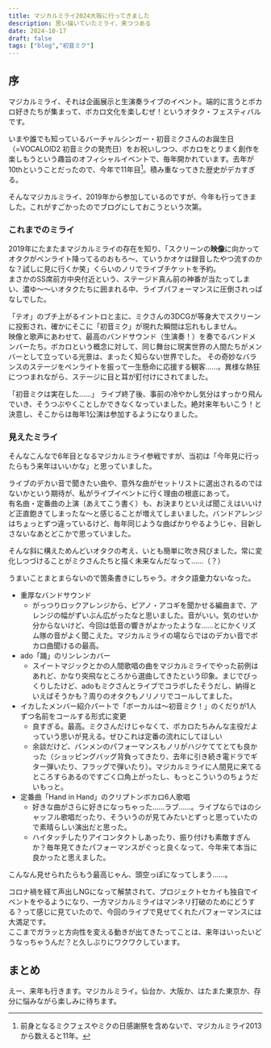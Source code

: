 ```yaml
---
title: マジカルミライ2024大阪に行ってきました
description: 思い描いていたミライ、来つつある
date: 2024-10-17
draft: false
tags: ["blog","初音ミク"]
---
```


## 序
マジカルミライ、それは企画展示と生演奏ライブのイベント。端的に言うとボカロ好きたちが集まって、ボカロ文化を楽しむぜ！というオタク・フェスティバルです。  

いまや誰でも知っているバーチャルシンガー・初音ミクさんのお誕生日（=VOCALOID2 初音ミクの発売日）をお祝いしつつ、ボカロをとりまく創作を楽しもうという趣旨のオフィシャルイベントで、毎年開かれています。去年が10thということだったので、今年で11年目[^1]。積み重なってきた歴史がデカすぎる。  

[^1]: 前身となるミクフェスやミクの日感謝祭を含めないで、マジカルミライ2013から数えると11年。

そんなマジカルミライ、2019年から参加しているのですが、今年も行ってきました。これがすごかったのでブログにしておこうという次第。

### これまでのミライ
2019年にたまたまマジカルミライの存在を知り、「スクリーンの**映像**に向かってオタクがペンライト降ってるのおもろ～、ていうかオケは録音したやつ流すのかな？試しに見に行くか笑」くらいのノリでライブチケットを予約。  
まさかのSS席前方中央付近という、ステージド真ん前の神番が当たってしまい、濃ゆ～～いオタクたちに囲まれる中、ライブパフォーマンスに圧倒されっぱなしでした。  

「テオ」のブチ上がるイントロと主に、ミクさんの3DCGが等身大でスクリーンに投影され、確かにそこに「初音ミク」が現れた瞬間は忘れもしません。  
映像と歌声にあわせて、最高のバンドサウンド（生演奏！）を奏でるバンドメンバーたち。ボカロという概念に対して、同じ舞台に現実世界の人間たちがメンバーとして立っている光景は、まったく知らない世界でした。
その奇妙なバランスのステージをペンライトを振って一生懸命に応援する観客……。異様な熱狂につつまれながら、ステージに目と耳が釘付けにされてました。

「初音ミクは実在した……」 ライブ終了後、事前の冷やかし気分はすっかり飛んでいき、そうつぶやくことしかできなくなっていました。絶対来年もいこう！と決意し、そこからは毎年1公演は参加するようになりました。

### 見えたミライ

そんなこんなで6年目となるマジカルミライ参戦ですが、当初は「今年見に行ったらもう来年はいいかな」と思っていました。  

ライブのデカい音で聞きたい曲や、意外な曲がセットリストに選出されるのではないかという期待が、私がライブイベントに行く理由の根底にあって。  
有名曲・定番曲の上演（あえてこう書く）も、お決まりといえば聞こえはいいけど正直飽きてしまったな～と感じることが増えてしまいました。バンドアレンジはちょっとずつ違っているけど、毎年同じような曲ばかりやるようじゃ、目新しさないなあとどこかで思っていました。

そんな斜に構えためんどいオタクの考え、いとも簡単に吹き飛びました。常に変化しつづけることがミクさんたちと描く未来なんだなって……（？）  

うまいことまとまらないので箇条書きにしちゃう。オタク語彙力ないなった。

- 重厚なバンドサウンド
  - がっつりロックアレンジから、ピアノ・アコギを聞かせる編曲まで、アレンジの幅がずいぶん広がったなと思いました。音がいい。気のせいか分からないけど、今回は低音の響きがよかったような……とにかくリズム隊の音がよく聞こえた。マジカルミライの場ならではのデカい音でボカロ曲聞けるの最高。
- ado「踊」のリンレンカバー
  - スイートマジックとかの人間歌唱の曲をマジカルミライでやった前例はあれど、かなり突飛なところから選曲してきたという印象。まじでびっくりしたけど、adoもミクさんとライブでコラボしたそうだし、納得といえばそうかも？周りのオタクもノリノリでコールしてました。
- イカしたメンバー紹介パートで「ボーカルは～初音ミク！」のくだりが1人ずつ名前をコールする形式に変更
  - 良すぎる。最高。ミクさんだけじゃなくて、ボカロたちみんな主役だよっていう思いが見える。ぜひこれは定番の流れにしてほしい
  - 余談だけど、バンメンのパフォーマンスもノリがハジケててとても良かった（ショッピングバッグ背負ってきたり、去年に引き続き電ドラでギター弾いたり、フラッグで弾いたり）。マジカルミライに人間見に来てるところすらあるのですごく口角上がったし、もっとこういうのちょうだいもっと。
- 定番曲「Hand in Hand」のクリプトンボカロ6人歌唱
  - 好きな曲がさらに好きになっちゃった……ラブ……。ライブならではのシャッフル歌唱だったり、そういうのが見てみたいとずっと思っていたので素晴らしい演出だと思った。
  - ハイタッチしたりアイコンタクトしあったり、振り付けも素敵すぎんか？毎年見てきたパフォーマンスがぐっと良くなって、今年来て本当に良かったと思えました。

こんなん見せられたらもう最高じゃん、頭空っぽになってしまう……。

コロナ禍を経て声出しNGになって解禁されて、プロジェクトセカイも独自でイベントをやるようになり、一方マジカルミライはマンネリ打破のためにどうする？って感じに見ていたので、今回のライブで見せてくれたパフォーマンスには大満足です。  
ここまでガラッと方向性を変える動きが出てきたってことは、来年はいったいどうなっちゃうんだ？と久しぶりにワクワクしています。

## まとめ
えー、来年も行きます。マジカルミライ。仙台か、大阪か、はたまた東京か、存分に悩みながら楽しみに待ちます。  
